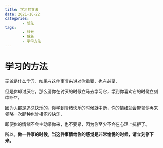 ```yaml
---
title: 学习的方法
date: 2021-10-22
categories:
        - 想法
tags:
        - 转载
        - 成长
        - 学习方法
---
```


# 学习的方法

无论是什么学习，如果有这件事情来说对你重要，也有必要，

但是你却讨厌它，那么请你在讨厌的时候立马去学习它，学到你喜欢它的时候立刻中断它。

因为人都是追求快乐的，你学到情绪快乐的时候就中断，你的情绪就会带领你再来领略一次那种似曾相识的快乐，

即便你的情绪不会主动带你来，也不要紧，因为你至少不会在心理上抗拒了。

所以，**做一件事的时候，当这件事情给你的感觉是非常愉悦的时候，请立刻停下来。**
